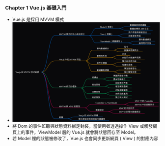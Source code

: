 ### Chapter 1 Vue.js 基礎入門

- Vue.js 是採用 MVVM 模式
- ![mvvm](image/MVVM.png)
- 將 Dom 的事件監聽與狀態資料綁定封裝，當使用者透過操作 View 或觸發網頁上的事件，ViewModel 層的 Vue.js 就會將狀態回存至 Model。
- 若 Model 裡的狀態被修改了，Vue.js 也會同步更新網頁 ( View ) 的對應內容
